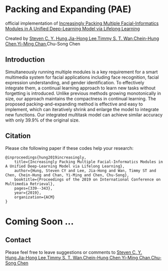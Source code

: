 # Packing and Expanding (PAE)
official implementation of [Increasingly Packing Multiple Facial-Informatics Modules in A Unified Deep-Learning Model via Lifelong Learning](https://dl.acm.org/citation.cfm?id=3325053)

Created by [Steven C. Y. Hung](https://github.com/fevemania),[Jia-Hong Lee](https://github.com/Jia-HongHenryLee),[Timmy S. T. Wan](https://github.com/bigchou),[Chein-Hung Chen](https://github.com/Chien-Hung),[Yi-Ming Chan](https://github.com/yimingchan),Chu-Song Chen

## Introduction
Simultaneously running multiple modules is a key requirement for a smart multimedia system for facial applications including face recognition, facial expression understanding, and gender identification. To effectively integrate them, a continual learning approach to learn new tasks without forgetting is introduced. Unlike previous methods growing monotonically in size, our approach maintains the compactness in continual learning. The proposed packing-and-expanding method is effective and easy to implement, which can iteratively shrink and enlarge the model to integrate new functions. Our integrated multitask model can achieve similar accuracy with only 39.9% of the original size.

## Citation
Please cite following paper if these codes help your research:

    @inproceedings{hung2019increasingly,
        title={Increasingly Packing Multiple Facial-Informatics Modules in A Unified Deep-Learning Model via Lifelong Learning},
        author={Hung, Steven CY and Lee, Jia-Hong and Wan, Timmy ST and Chen, Chein-Hung and Chan, Yi-Ming and Chen, Chu-Song},
        booktitle={Proceedings of the 2019 on International Conference on Multimedia Retrieval},
        pages={339--343},
        year={2019},
        organization={ACM}
    }
    
#  Coming Soon ...

## Contact
Please feel free to leave suggestions or comments to [Steven C. Y. Hung](https://github.com/fevemania),[Jia-Hong Lee](https://github.com/Jia-HongHenryLee),[Timmy S. T. Wan](https://github.com/bigchou),[Chein-Hung Chen](https://github.com/Chien-Hung),[Yi-Ming Chan](https://github.com/yimingchan),[Chu-Song Chen](song@iis.sinica.edu.tw)

